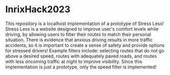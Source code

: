 # InrixHack2023

This repository is a localhost implementation of a prototype of Stress Less! Stress Less is a website designed to improve user's comfort levels while driving, by allowing users to filter their routes to match their personal situation. There is evidence that anxious driving results in more traffic accidents, so it is important to create a sense of safety and provide options for stressed drivers! Example filters include: selecting routes that do not go above a desired speed, routes with adequately paved roads, and routes with less oncoming traffic at night to improve visibility. Since this implementation is just a prototype, only the speed filter is implemented! 

